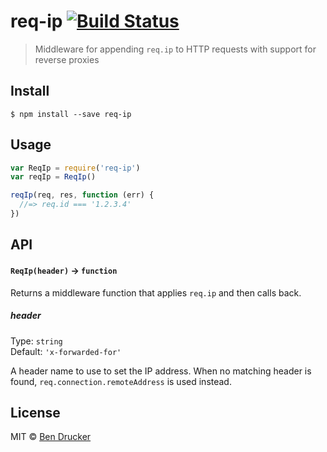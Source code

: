 # req-ip [![Build Status](https://travis-ci.org/bendrucker/req-ip.svg?branch=master)](https://travis-ci.org/bendrucker/req-ip)

> Middleware for appending `req.ip` to HTTP requests with support for reverse proxies


## Install

```
$ npm install --save req-ip
```


## Usage

```js
var ReqIp = require('req-ip')
var reqIp = ReqIp()

reqIp(req, res, function (err) {
  //=> req.id === '1.2.3.4'  
})
```

## API

#### `ReqIp(header)` -> `function`

Returns a middleware function that applies `req.ip` and then calls back.

##### header

Type: `string`  
Default: `'x-forwarded-for'`

A header name to use to set the IP address. When no matching header is found, `req.connection.remoteAddress` is used instead.


## License

MIT © [Ben Drucker](http://bendrucker.me)
